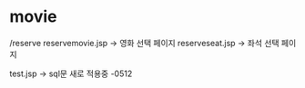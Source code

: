 # movie
/reserve 
 reservemovie.jsp -> 영화 선택 페이지
 reserveseat.jsp -> 좌석 선택 페이지
 
 test.jsp -> sql문 새로 적용중 -0512
